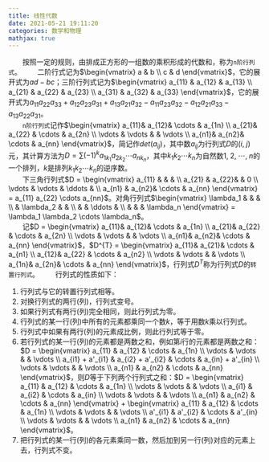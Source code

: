 ```yaml
---
title: 线性代数
date: 2021-05-21 19:11:20
categories: 数学和物理
mathjax: true
---
```

&emsp;&emsp;按照一定的规则，由排成正方形的一组数的乘积形成的代数和，称为`n阶行列式`。<!--more-->
&emsp;&emsp;二阶行式记为$\begin{vmatrix} a & b \\ c & d \end{vmatrix}$，它的展开式为$ad - bc$；三阶行列式记为$\begin{vmatrix} a_{11} & a_{12} & a_{13} \\ a_{21}  & a_{22} & a_{23} \\ a_{31}  & a_{32} & a_{33} \end{vmatrix}$，它的展开式为$a_{11}a_{22}a_{33} + a_{12}a_{23}a_{31} + a_{13}a_{21}a_{32} - a_{11}a_{23}a_{32} - a_{12}a_{21}a_{33} - a_{13}a_{22}a_{31}$。<br>
&emsp;&emsp;`n阶行列式`记作$\begin{vmatrix} a_{11}& a_{12}& \cdots & a_{1n} \\ a_{21}& a_{22} & \cdots & a_{2n} \\ \vdots & \vdots & & \vdots \\ a_{n1}& a_{n2}& \cdots & a_{nn} \end{vmatrix}$，简记作$det(a_{ij})$，其中数$a_{ij}$为行列式$D$的$(i, \; j)$元，其计算方法为$D = \sum (-1)^{k} a_{1k_1} a_{2k_2} \cdots a_{nk_n}$，其中$k_1 k_2 \cdots k_n$为自然数$1, \; 2, \; \cdots, \; n$的一个排列，$k$是排列$k_1 k_2 \cdots k_n$的逆序数。<br>
&emsp;&emsp;下三角行列式$D = \begin{vmatrix} a_{11} & & & \\ a_{21} & a_{22}& & 0 \\ \vdots & \vdots & \ddots & \\ a_{n1} & a_{n2}& \cdots & a_{nn} \end{vmatrix} = a_{11} a_{22} \cdots a_{nn}$。对角行列式$\begin{vmatrix} \lambda_1 & & & \\ & \lambda_2 & & \\ & & \ddots & \\ & & & \lambda_n \end{vmatrix} = \lambda_1 \lambda_2 \cdots \lambda_n$。<br>
&emsp;&emsp;记$D = \begin{vmatrix} a_{11}& a_{12}& \cdots & a_{1n} \\ a_{21}& a_{22} & \cdots & a_{2n} \\ \vdots & \vdots & & \vdots \\ a_{n1}& a_{n2}& \cdots & a_{nn} \end{vmatrix}$，$D^{T} = \begin{vmatrix} a_{11}& a_{21}& \cdots & a_{n1} \\ a_{12}& a_{22} & \cdots & a_{n2} \\ \vdots & \vdots & & \vdots \\ a_{1n}& a_{2n}& \cdots & a_{nn} \end{vmatrix}$，行列式$D^T$称为行列式$D$的`转置行列式`。
&emsp;&emsp;行列式的性质如下：

1. 行列式与它的转置行列式相等。
2. 对换行列式的两行(列)，行列式变号。
3. 如果行列式有两行(列)完全相同，则此行列式为零。
4. 行列式的某一行(列)中所有的元素都乘同一个数$k$，等于用数$k$乘以行列式。
5. 行列式中如果有两行(列)的元素成比例，则此行列式等于零。
6. 若行列式的某一行(列)的元素都是两数之和，例如第$i$行的元素都是两数之和：$D = \begin{vmatrix} a_{11} & a_{12} & \cdots & a_{1n} \\ \vdots & \vdots & & \vdots \\ a_{i1} + a'_{i1} & a_{i2} + a'_{i2} & \cdots & a_{in} + a'_{in} \\ \vdots & \vdots & & \vdots \\ a_{n1} & a_{n2} & \cdots & a_{nn} \end{vmatrix}$，则$D$等于下列两个行列式之和：$D = \begin{vmatrix} a_{11} & a_{12} & \cdots & a_{1n} \\ \vdots & \vdots & & \vdots \\ a_{i1} & a_{i2} & \cdots & a_{in} \\ \vdots & \vdots & & \vdots \\ a_{n1} & a_{n2} & \cdots & a_{nn} \end{vmatrix} + \begin{vmatrix} a_{11} & a_{12} & \cdots & a_{1n} \\ \vdots & \vdots & & \vdots \\ a'_{i1} & a'_{i2} & \cdots & a'_{in} \\ \vdots & \vdots & & \vdots \\ a_{n1} & a_{n2} & \cdots & a_{nn} \end{vmatrix}$。
7. 把行列式的某一行(列)的各元素乘同一数，然后加到另一行(列)对应的元素上去，行列式不变。